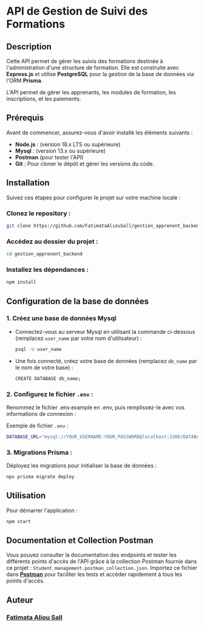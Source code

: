 
# API de Gestion de Suivi des Formations

## Description

Cette API permet de gérer les suivis des formations destinée à l'administration d'une structure de formation. Elle est construite avec **Express.js** et utilise **PostgreSQL** pour la gestion de la base de données via l'ORM **Prisma**.

L'API permet de gérer les apprenants, les modules de formation, les inscriptions, et les paiements.

## Prérequis

Avant de commencer, assurez-vous d'avoir installé les éléments suivants :

- **Node.js** : (version 18.x LTS ou supérieure)
- **Mysql** : (version 13.x ou supérieure)
- **Postman** (pour tester l'API)
- **Git** : Pour cloner le dépôt et gérer les versions du code.

## Installation

Suivez ces étapes pour configurer le projet sur votre machine locale :

### **Clonez le repository :**

```bash
git clone https://github.com/FatimataAliouSall/gestion_apprenent_backend.git
```

### **Accédez au dossier du projet :**

```bash
cd gestion_apprenent_backend
```

### **Installez les dépendances :**

```bash
npm install
```

## Configuration de la base de données

### 1. **Créez une base de données Mysql**

- Connectez-vous au serveur Mysql en utilisant la commande ci-dessous (remplacez `user_name` par votre nom d'utilisateur) :

  ```bash
  psql -U user_name
  ```

- Une fois connecté, créez votre base de données (remplacez `db_name` par le nom de votre base) :

  ```bash
  CREATE DATABASE db_name;
  ```

### 2. **Configurez le fichier `.env` :**

Renommez le fichier .env.example en .env, puis remplissez-le avec vos informations de connexion :

Exemple de fichier `.env` :
```bash
DATABASE_URL="mysql://YOUR_USERNAME:YOUR_PASSWORD@localhost:3306/DATABASE_NAME"

```

### 3. **Migrations Prisma :**

Déployez les migrations pour initialiser la base de données :

```bash
npx prisma migrate deploy
```

## Utilisation

Pour démarrer l'application :

```bash
npm start
```

## Documentation et Collection Postman

Vous pouvez consulter la documentation des endpoints et tester les différents points d'accès de l'API grâce à la collection Postman fournie dans ce projet : `Student_management.postman_collection.json`. Importez ce fichier dans **[Postman](https://www.postman.com/)** pour faciliter les tests et accéder rapidement à tous les points d'accès.

## Auteur

### [Fatimata Aliou Sall](https://github.com/FatimataAliouSall)



